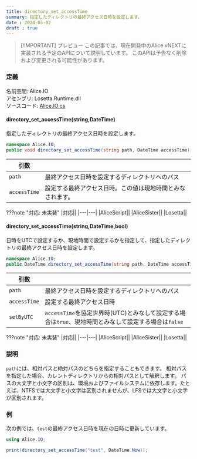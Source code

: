 ```yaml
---
title: directory_set_accessTime
summary: 指定したディレクトリの最終アクセス日時を設定します。
date : 2024-05-02
draft : true
---
```


> [!IMPORTANT] プレビュー
> この記事では、現在開発中のAlice vNEXTに実装される予定のAPIについて説明しています。
> このAPIは予告なく削除および変更される可能性があります。

### 定義
名前空間: Alice.IO<br/>
アセンブリ: Losetta.Runtime.dll<br/>
ソースコード: [Alice.IO.cs](https://github.com/WSOFT-Project/Losetta/blob/master/Losetta.Runtime/Alice.IO.cs)

#### directory_set_accessTime(string,DateTime)

指定したディレクトリの最終アクセス日時を設定します。

```cs title="AliceScript"
namespace Alice.IO;
public void directory_set_accessTime(string path, DateTime accessTime);
```

|引数| |
|-|-|
|`path`|最終アクセス日時を設定するディレクトリへのパス|
|`accessTime`|設定する最終アクセス日時。この値は現地時間とみなされます。|

???note "対応: 未実装"
    |対応||
    |---|---|
    |AliceScript||
    |AliceSister||
    |Losetta||

#### directory_set_accessTime(string,DateTime,bool)

日時をUTCで設定するか、現地時間で設定するかを指定して、指定したディレクトリの最終アクセス日時を設定します。

```cs title="AliceScript"
namespace Alice.IO;
public DateTime directory_set_accessTime(string path, DateTime accessTime, bool setByUTC);
```

|引数| |
|-|-|
|`path`|最終アクセス日時を設定するディレクトリへのパス|
|`accessTime`|設定する最終アクセス日時|
|`setByUTC`|`accessTime`を協定世界時(UTC)とみなして設定する場合は`true`、現地時間とみなして設定する場合は`false`|

???note "対応: 未実装"
    |対応||
    |---|---|
    |AliceScript||
    |AliceSister||
    |Losetta||

### 説明

`path`には、相対パスと絶対パスのどちらを指定することもできます。
相対パスを指定した場合、カレントディレクトリからの相対パスとして解釈します。
パスの大文字と小文字の区別は、環境およびファイルシステムに依存します。たとえば、NTFSでは大文字と小文字は区別されませんが、LFSでは大文字と小文字が区別されます。

### 例
次の例では、`test`の最終アクセス日時を現在の日時に更新しています。

```cs title="AliceScript"
using Alice.IO;

print(directory_set_accessTime("test", DateTime.Now));
```
